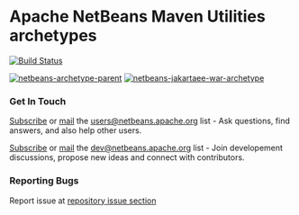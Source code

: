 <!--

    Licensed to the Apache Software Foundation (ASF) under one
    or more contributor license agreements.  See the NOTICE file
    distributed with this work for additional information
    regarding copyright ownership.  The ASF licenses this file
    to you under the Apache License, Version 2.0 (the
    "License"); you may not use this file except in compliance
    with the License.  You may obtain a copy of the License at

      http://www.apache.org/licenses/LICENSE-2.0

    Unless required by applicable law or agreed to in writing,
    software distributed under the License is distributed on an
    "AS IS" BASIS, WITHOUT WARRANTIES OR CONDITIONS OF ANY
    KIND, either express or implied.  See the License for the
    specific language governing permissions and limitations
    under the License.

-->

# Apache NetBeans Maven Utilities archetypes

[![Build Status](https://ci-builds.apache.org/buildStatus/icon?job=Netbeans%2Fnetbeans-maven-TLP%2Fnetbeans-mavenutils-archetypes%2Fmaster)](https://ci-builds.apache.org/job/Netbeans/job/netbeans-maven-TLP/job/netbeans-mavenutils-archetypes/job/master/)


[![netbeans-archetype-parent](https://img.shields.io/maven-central/v/org.apache.netbeans.archetypes/netbeans-archetype-parent.svg?label=netbeans-archetype-parent)](https://search.maven.org/artifact/org.apache.netbeans.archetypes/netbeans-archetype-parent)
[![netbeans-jakartaee-war-archetype](https://img.shields.io/maven-central/v/org.apache.netbeans.archetypes/netbeans-jakartaee-war-archetype.svg?label=netbeans-jakartaee-war-archetype)](https://search.maven.org/artifact/org.apache.netbeans.archetypes/netbeans-jakartaee-war-archetype)


### Get In Touch

[Subscribe](mailto:users-subscribe@netbeans.apache.org) or [mail](mailto:users@netbeans.apache.org) the [users@netbeans.apache.org](mailto:users@netbeans.apache.org) list - Ask questions, find answers, and also help other users.

[Subscribe](mailto:dev-subscribe@netbeans.apache.org) or [mail](mailto:dev@netbeans.apache.org) the [dev@netbeans.apache.org](mailto:dev@netbeans.apache.org) list - Join developement discussions, propose new ideas and connect with contributors.

### Reporting Bugs

Report issue at [repository issue section](https://github.com/apache/netbeans-mavenutils-archetypes/issues)

